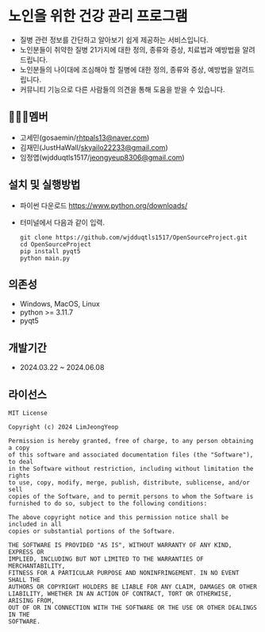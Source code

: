 # 노인을 위한 건강 관리 프로그램
- 질병 관련 정보를 간단하고 알아보기 쉽게 제공하는 서비스입니다.
- 노인분들이 취약한 질병 21가지에 대한 정의, 종류와 증상, 치료법과 예방법을 알려드립니다.
- 노인분들의 나이대에 조심해야 할 질병에 대한 정의, 종류와 증상, 예방법을 알려드립니다.
- 커뮤니티 기능으로 다른 사람들의 의견을 통해 도움을 받을 수 있습니다.


## 🧑‍🤝‍🧑멤버
- 고세민(gosaemin/rhtpals13@naver.com)
- 김재민(JustHaWall/skyailo22233@gmail.com)
- 임정엽(wjdduqtls1517/jeongyeup8306@gmail.com)

## 설치 및 실행방법
- 파이썬 다운로드 <https://www.python.org/downloads/>
- 터미널에서 다음과 같이 입력.
  
      git clone https://github.com/wjdduqtls1517/OpenSourceProject.git
      cd OpenSourceProject
      pip install pyqt5
      python main.py
    
## 의존성
- Windows, MacOS, Linux
- python >= 3.11.7
- pyqt5

## 개발기간
- 2024.03.22  ~ 2024.06.08

## 라이선스

    MIT License

    Copyright (c) 2024 LimJeongYeop

    Permission is hereby granted, free of charge, to any person obtaining a copy
    of this software and associated documentation files (the "Software"), to deal
    in the Software without restriction, including without limitation the rights
    to use, copy, modify, merge, publish, distribute, sublicense, and/or sell
    copies of the Software, and to permit persons to whom the Software is
    furnished to do so, subject to the following conditions:
    
    The above copyright notice and this permission notice shall be included in all
    copies or substantial portions of the Software.
    
    THE SOFTWARE IS PROVIDED "AS IS", WITHOUT WARRANTY OF ANY KIND, EXPRESS OR
    IMPLIED, INCLUDING BUT NOT LIMITED TO THE WARRANTIES OF MERCHANTABILITY,
    FITNESS FOR A PARTICULAR PURPOSE AND NONINFRINGEMENT. IN NO EVENT SHALL THE
    AUTHORS OR COPYRIGHT HOLDERS BE LIABLE FOR ANY CLAIM, DAMAGES OR OTHER
    LIABILITY, WHETHER IN AN ACTION OF CONTRACT, TORT OR OTHERWISE, ARISING FROM,
    OUT OF OR IN CONNECTION WITH THE SOFTWARE OR THE USE OR OTHER DEALINGS IN THE
    SOFTWARE.
